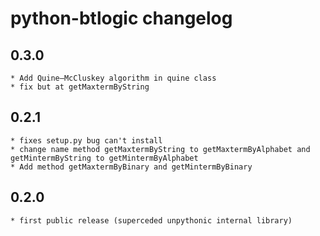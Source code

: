 python-btlogic changelog
==========================

0.3.0
-----
    * Add Quine–McCluskey algorithm in quine class
    * fix but at getMaxtermByString

0.2.1
-----
    * fixes setup.py bug can't install
    * change name method getMaxtermByString to getMaxtermByAlphabet and getMintermByString to getMintermByAlphabet
	* Add method getMaxtermByBinary and getMintermByBinary

0.2.0
-----
    * first public release (superceded unpythonic internal library)

